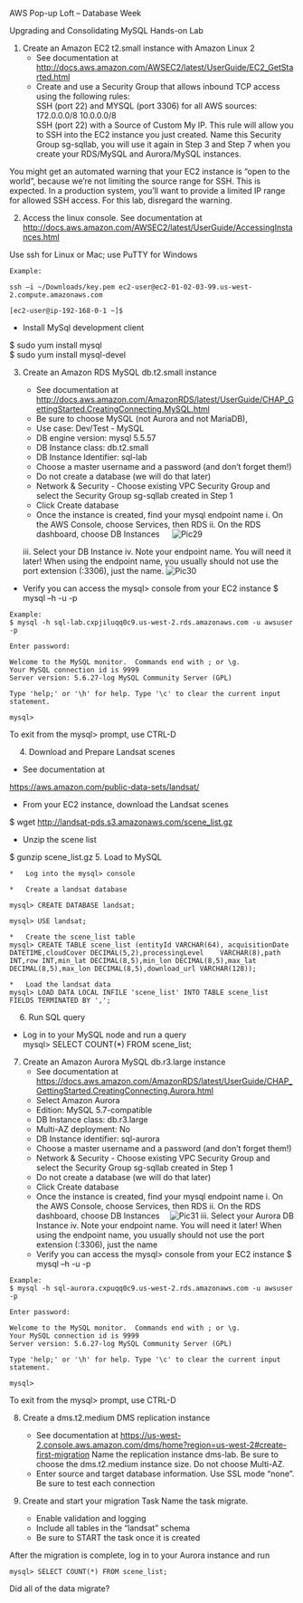 AWS Pop-up Loft – Database Week

Upgrading and Consolidating MySQL
Hands-on Lab

1.	Create an Amazon EC2 t2.small instance with Amazon Linux 2
    *	See documentation at
    http://docs.aws.amazon.com/AWSEC2/latest/UserGuide/EC2_GetStarted.html
    * Create and use a Security Group that allows inbound TCP access using the following rules:  
     SSH (port 22) and MYSQL (port 3306) for all AWS sources: 172.0.0.0/8 10.0.0.0/8  
     SSH (port 22) with a Source of Custom My IP. This rule will allow you to SSH into the EC2 instance you just created. Name this Security Group sg-sqllab, you will use it again in Step 3 and Step 7 when you create your RDS/MySQL and Aurora/MySQL instances.

You might get an automated warning that your EC2 instance is “open to the world”, because we’re not limiting the source range for SSH. This is expected. In a production system, you’ll want to provide a limited IP range for allowed SSH access. For this lab, disregard the warning.

2.	Access the linux console. See documentation at
    http://docs.aws.amazon.com/AWSEC2/latest/UserGuide/AccessingInstances.html

Use ssh for Linux or Mac; use PuTTY for Windows
```
Example:

ssh –i ~/Downloads/key.pem ec2-user@ec2-01-02-03-99.us-west-2.compute.amazonaws.com

[ec2-user@ip-192-168-0-1 ~]$
```
   * Install MySql development client

   $ sudo yum install mysql  
   $ sudo yum install mysql-devel


3.	Create an Amazon RDS MySQL db.t2.small instance
    *	See documentation at
    http://docs.aws.amazon.com/AmazonRDS/latest/UserGuide/CHAP_GettingStarted.CreatingConnecting.MySQL.html
    *	Be sure to choose MySQL (not Aurora and not MariaDB),
    * Use case: Dev/Test - MySQL
    * DB engine version: mysql 5.5.57
    * DB Instance class: db.t2.small
    * DB Instance Identifier: sql-lab
    *	Choose a master username and a password (and don’t forget them!)
    *	Do not create a database (we will do that later)
    * Network & Security - Choose existing VPC Security Group and select the Security Group sg-sqllab created in Step 1
    * Click Create database
    *	Once the instance is created, find your mysql endpoint name
      i.	On the AWS Console, choose Services, then RDS
      ii.	On the RDS dashboard, choose DB Instances
      ![Pic29](https://github.com/wrbaldwin/db-week/blob/master/img/Picture29.png)

      iii.	Select your DB Instance
      iv.	Note your endpoint name. You will need it later!
      When using the endpoint name, you usually should not use the port extension (:3306), just the name.
      ![Pic30](https://github.com/wrbaldwin/db-week/blob/master/img/Picture30.png)

*	Verify you can access the mysql> console from your EC2 instance
      $ mysql –h <mysql node name> -u <user name> -p

```
Example:
$ mysql -h sql-lab.cxpjiluqq0c9.us-west-2.rds.amazonaws.com -u awsuser -p

Enter password:

Welcome to the MySQL monitor.  Commands end with ; or \g.
Your MySQL connection id is 9999
Server version: 5.6.27-log MySQL Community Server (GPL)

Type 'help;' or '\h' for help. Type '\c' to clear the current input statement.

mysql>
```
To exit from the mysql> prompt, use CTRL-D

 
4.	Download and Prepare Landsat scenes

   *	See documentation at

   https://aws.amazon.com/public-data-sets/landsat/

   *	From your EC2 instance, download the Landsat scenes

   $ wget http://landsat-pds.s3.amazonaws.com/scene_list.gz

   *	Unzip the scene list

   $ gunzip scene_list.gz
5.	Load to MySQL

    *	Log into the mysql> console

    *	Create a landsat database

    mysql> CREATE DATABASE landsat;

    mysql> USE landsat;

    *	Create the scene_list table
    mysql> CREATE TABLE scene_list (entityId VARCHAR(64), acquisitionDate DATETIME,cloudCover DECIMAL(5,2),processingLevel    VARCHAR(8),path INT,row INT,min_lat DECIMAL(8,5),min_lon DECIMAL(8,5),max_lat DECIMAL(8,5),max_lon DECIMAL(8,5),download_url VARCHAR(128));

    *	Load the landsat data
    mysql> LOAD DATA LOCAL INFILE 'scene_list' INTO TABLE scene_list FIELDS TERMINATED BY ',';
 
6.	Run SQL query
   *	Log in to your MySQL node and run a query  
    mysql> SELECT COUNT(*) FROM scene_list;

7.	Create an Amazon Aurora MySQL db.r3.large instance
    *	See documentation at
    https://docs.aws.amazon.com/AmazonRDS/latest/UserGuide/CHAP_GettingStarted.CreatingConnecting.Aurora.html
    *	Select Amazon Aurora
    * Edition: MySQL 5.7-compatible
    * DB Instance class: db.r3.large
    * Multi-AZ deployment: No
    * DB Instance identifier: sql-aurora
    * Choose a master username and a password (and don’t forget them!)
    * Network & Security - Choose existing VPC Security Group and select the Security Group sg-sqllab created in Step 1
    *	Do not create a database (we will do that later)
    * Click Create database
    *	Once the instance is created, find your mysql endpoint name
      i.	On the AWS Console, choose Services, then RDS
      ii.	On the RDS dashboard, choose DB Instances
 ![Pic31](https://github.com/wrbaldwin/db-week/blob/master/img/Picture31.png)
      iii.	Select your Aurora DB Instance
      iv.	Note your endpoint name. You will need it later!
          When using the endpoint name, you usually should not use the port extension (:3306), just the name
    *	Verify you can access the mysql> console from your EC2 instance
      $ mysql –h <mysql node name> -u <user name> -p

```
Example:
$ mysql -h sql-aurora.cxpuqq0c9.us-west-2.rds.amazonaws.com -u awsuser -p

Enter password:

Welcome to the MySQL monitor.  Commands end with ; or \g.
Your MySQL connection id is 9999
Server version: 5.6.27-log MySQL Community Server (GPL)

Type 'help;' or '\h' for help. Type '\c' to clear the current input statement.

mysql>
```
To exit from the mysql> prompt, use CTRL-D

8.	Create a dms.t2.medium DMS replication instance
    *	See documentation at
https://us-west-2.console.aws.amazon.com/dms/home?region=us-west-2#create-first-migration
Name the replication instance dms-lab. Be sure to choose the dms.t2.medium instance size. Do not choose Multi-AZ.
    *	Enter source and target database information. Use SSL mode “none”. Be sure to test each connection

9.	Create and start your migration Task
Name the task migrate.
    *	Enable validation and logging
    *	Include all tables in the “landsat” schema
    *	Be sure to START the task once it is created

After the migration is complete, log in to your Aurora instance and run

```
mysql> SELECT COUNT(*) FROM scene_list;
```

Did all of the data migrate?
